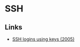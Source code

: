 # SSH

## Links

* [SSH logins using keys \(2005\)](http://alblue.bandlem.com/2005/08/howto-ssh-logins-using-keys.html)

